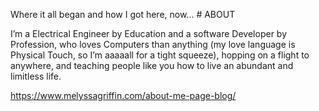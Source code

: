 Where it all began and how I got here, now... # ABOUT

I’m a Electrical Engineer by Education and a software Developer by Profession, who loves Computers than anything
(my love language is Physical Touch, so I’m aaaaall for a tight squeeze), 
hopping on a flight to anywhere, and teaching people like you how to live an abundant and limitless life.
  
  https://www.melyssagriffin.com/about-me-page-blog/
